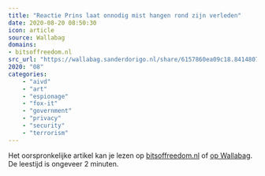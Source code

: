 ```yaml
---
title: "Reactie Prins laat onnodig mist hangen rond zijn verleden"
date: 2020-08-20 08:50:30
icon: article
source: Wallabag
domains:
- bitsoffreedom.nl
src_url: "https://wallabag.sanderdorigo.nl/share/6157860ea09c18.84148075"
2020: "08"
categories:
    - "aivd"
    - "art"
    - "espionage"
    - "fox-it"
    - "government"
    - "privacy"
    - "security"
    - "terrorism"
---
```

Het oorspronkelijke artikel kan je lezen op [bitsoffreedom.nl](https://www.bitsoffreedom.nl/2019/07/02/reactie-prins-laat-onnodig-mist-hangen-rond-zijn-verleden/) of [op Wallabag](https://wallabag.sanderdorigo.nl/share/6157860ea09c18.84148075). De leestijd is ongeveer 2 minuten.